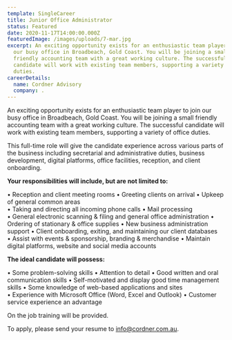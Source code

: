 ```yaml
---
template: SingleCareer
title: Junior Office Administrator
status: Featured
date: 2020-11-17T14:00:00.000Z
featuredImage: /images/uploads/7-mar.jpg
excerpt: An exciting opportunity exists for an enthusiastic team player to join
  our busy office in Broadbeach, Gold Coast. You will be joining a small
  friendly accounting team with a great working culture. The successful
  candidate will work with existing team members, supporting a variety of office
  duties.
careerDetails:
  name: Cordner Advisory
  company: .
---
```

An exciting opportunity exists for an enthusiastic team player to join our busy office in Broadbeach, Gold Coast. You will be joining a small friendly accounting team with a great working culture. The successful candidate will work with existing team members, supporting a variety of office duties.

This full-time role will give the candidate experience across various parts of the business including secretarial and administrative duties, business development, digital platforms, office facilities, reception, and client onboarding. 


**Your responsibilities will include, but are not limited to:**

•	Reception and client meeting rooms
•	Greeting clients on arrival 
•	Upkeep of general common areas\
•	Taking and directing all incoming phone calls
•	Mail processing\
•	General electronic scanning & filing and general office administration
•	Ordering of stationary & office supplies
•	New business administration support 
•	Client onboarding, exiting, and maintaining our client databases\
•	Assist with events & sponsorship, branding & merchandise
•	Maintain digital platforms, website and social media accounts

**The ideal candidate will possess:**

•	Some problem-solving skills
•	Attention to detail
•	Good written and oral communication skills
•	Self-motivated and display good time management skills
•	Some knowledge of web-based applications and sites\
•	Experience with Microsoft Office (Word, Excel and Outlook)
•	Customer service experience an advantage

On the job training will be provided.

To apply, please send your resume to info@cordner.com.au.